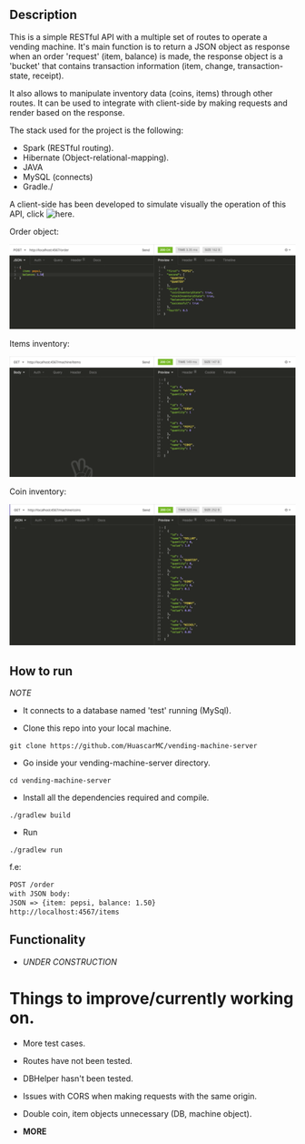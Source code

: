 ## Description

This is a simple RESTful API with a multiple set of routes to operate a vending machine.
It's main function is to return a JSON object as response when an order 'request' (item, balance) is made,
the response object is a 'bucket' that contains transaction information (item, change, transaction-state, receipt).

It also allows to manipulate inventory data (coins, items) through other routes. It can be used
to integrate with client-side by making requests and render based on the response.

The stack used for the project is the following:

- Spark (RESTful routing).
- Hibernate (Object-relational-mapping).
- JAVA
- MySQL (connects)
- Gradle./

A client-side has been developed to simulate visually the operation of this API, click ![here](https://github.com/HuascarMC/vending-machine-client).

Order object:


![alt text](images/order-object.png)


Items inventory:


![alt text](images/item-inventory.png)


Coin inventory:


![alt text](images/coin-inventory.png)



## How to run

*NOTE*
- It connects to a database named 'test' running (MySql).

- Clone this repo into your local machine.
```
git clone https://github.com/HuascarMC/vending-machine-server
```
- Go inside your vending-machine-server directory.
```
cd vending-machine-server
```
- Install all the dependencies required and compile.
```
./gradlew build
```
- Run
```
./gradlew run
```

f.e:
```
POST /order
with JSON body:
JSON => {item: pepsi, balance: 1.50}
http://localhost:4567/items
```

## Functionality

- *UNDER CONSTRUCTION*


# Things to improve/currently working on.

- More test cases.

- Routes have not been tested.

- DBHelper hasn't been tested.

- Issues with CORS when making requests with the same origin.

- Double coin, item objects unnecessary (DB, machine object).

- **MORE**
